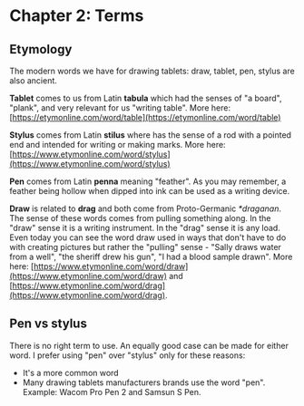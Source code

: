 # Chapter 2: Terms

##

## Etymology

The modern words we have for drawing tablets: draw, tablet, pen, stylus are also ancient.

**Tablet** comes to us from Latin **tabula** which had the senses of "a board", "plank", and very relevant for us "writing table". More here: [https://etymonline.com/word/table](https://etymonline.com/word/table)

**Stylus** comes from Latin **stilus** where has the sense of a rod with a pointed end and intended for writing or making marks. More here: [https://www.etymonline.com/word/stylus](https://www.etymonline.com/word/stylus)

**Pen** comes from Latin **penna** meaning "feather". As you may remember, a feather being hollow when dipped into ink can be used as a writing device. &#x20;

**Draw** is related to **drag** and both come from Proto-Germanic _\*draganan_. The sense of these words comes from pulling something along. In the "draw" sense it is a writing instrument. In the "drag" sense it is any load. Even today you can see the word draw used in ways that don't have to do with creating pictures but rather the "pulling" sense - "Sally draws water from a well", "the sheriff drew his gun", "I had a blood sample drawn". More here: [https://www.etymonline.com/word/draw](https://www.etymonline.com/word/draw) and [https://www.etymonline.com/word/drag](https://www.etymonline.com/word/drag).

## Pen vs stylus

There is no right term to use. An equally good case can be made for either word. I prefer using "pen" over "stylus" only for these reasons:

* It's a more common word
* Many drawing tablets manufacturers brands use the word "pen". Example: Wacom Pro Pen 2 and Samsun S Pen.&#x20;

